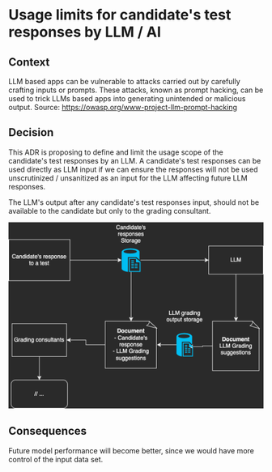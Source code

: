 # Usage limits for candidate's test responses by LLM / AI 

## Context

LLM based apps can be vulnerable to attacks carried out by carefully crafting inputs or prompts.
These attacks, known as prompt hacking, can be used to trick LLMs based apps into generating unintended or malicious output. Source: https://owasp.org/www-project-llm-prompt-hacking

## Decision

This ADR is proposing to define and limit the usage scope of the candidate's test responses by an LLM.
A candidate's test responses can be used directly as LLM input if we can ensure the responses will not be used unscrutinized / unsanitized as an input for the LLM affecting future LLM responses.

The LLM's output after any candidate's test responses input, should not be available to the candidate but only to the grading consultant. 

![Candidate's response to LLM general flow](ADR001.png)

## Consequences

Future model performance will become better, since we would have more control of the input data set.


